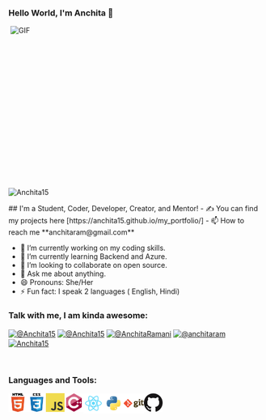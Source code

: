 ### Hello World, I'm Anchita 👋

 <img align="right" alt="GIF" src="https://github.com/arsentieva/arsentieva/blob/main/code.gif?raw=true" width="500" height="320" />

<p align="left"> <img src="https://komarev.com/ghpvc/?username=Anchita15&label=Profile%20views&color=0e75b6&style=flat" alt="Anchita15" /> </p>
## I'm a Student, Coder, Developer, Creator, and Mentor!
- ✍ You can find my projects here [https://anchita15.github.io/my_portfolio/]
- 📫 How to reach me **anchitaram@gmail.com**

- 🔭 I’m currently working on my coding skills.
- 🌱 I’m currently learning Backend and Azure.
- 👯 I’m looking to collaborate on open source.
- 💬 Ask me about anything.
- 😄 Pronouns: She/Her
- ⚡ Fun fact: I speak 2 languages ( English, Hindi)


### Talk with me, I am kinda awesome:
<a href="https://www.linkedin.com/in/anchita-ramani-874277188/" target="blank"><img align="center" src="https://cdn.jsdelivr.net/npm/simple-icons@v3/icons/linkedin.svg" alt="@Anchita15" height="30" width="40" /></a>
<a href="https://codepen.io/Anchita15" target="blank"><img align="center" src="https://raw.githubusercontent.com/rahuldkjain/github-profile-readme-generator/master/src/images/icons/Social/codepen.svg" alt="@Anchita15" height="30" width="40" /></a>
<a href="https://twitter.com/AnchitaRamani" target="blank"><img align="center" src="https://raw.githubusercontent.com/rahuldkjain/github-profile-readme-generator/master/src/images/icons/Social/twitter.svg" alt="@AnchitaRamani" height="30" width="40" /></a>
<a href="https://www.hackerrank.com/anchitaram" target="blank"><img align="center" src="https://raw.githubusercontent.com/rahuldkjain/github-profile-readme-generator/master/src/images/icons/Social/hackerrank.svg" alt="@anchitaram" height="30" width="40" /></a>
<a href="https://leetcode.com/Anchita15/" target="blank"><img align="center" src="https://raw.githubusercontent.com/rahuldkjain/github-profile-readme-generator/master/src/images/icons/Social/leet-code.svg" alt="Anchita15" height="30" width="40" /></a>
</p>

<br />

### Languages and Tools:

<img align="left" alt="HTML5" width="37px" src="https://raw.githubusercontent.com/github/explore/80688e429a7d4ef2fca1e82350fe8e3517d3494d/topics/html/html.png" />
<img align="left" alt="CSS3" width="37px" src="https://raw.githubusercontent.com/github/explore/80688e429a7d4ef2fca1e82350fe8e3517d3494d/topics/css/css.png" />
<img align="left" alt="JavaScript" width="37px" src="https://raw.githubusercontent.com/github/explore/80688e429a7d4ef2fca1e82350fe8e3517d3494d/topics/javascript/javascript.png" />
<img align="left" alt="CPP" width="37px" src="https://raw.githubusercontent.com/devicons/devicon/master/icons/cplusplus/cplusplus-original.svg" />
<img align="left" alt="React" width="40px" src="https://raw.githubusercontent.com/github/explore/80688e429a7d4ef2fca1e82350fe8e3517d3494d/topics/react/react.png" />
<img align="left" alt="python" width="40px" src="https://raw.githubusercontent.com/github/explore/80688e429a7d4ef2fca1e82350fe8e3517d3494d/topics/python/python.png" />
<img align="left" alt="Git" width="40px" src="https://raw.githubusercontent.com/github/explore/80688e429a7d4ef2fca1e82350fe8e3517d3494d/topics/git/git.png" />
<img align="left" alt="GitHub" width="37px" src="https://raw.githubusercontent.com/github/explore/78df643247d429f6cc873026c0622819ad797942/topics/github/github.png" />

<br />
<br />

